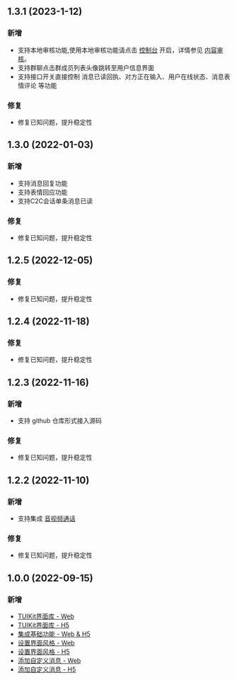 ## 1.3.1 (2023-1-12)
### 新增
- 支持本地审核功能,使用本地审核功能请点击 [控制台](https://console.cloud.tencent.com/im/local-audit-setting) 开启，详情参见 [内容审核](https://cloud.tencent.com/document/product/269/79139)。
- 支持群聊点击群成员列表头像跳转至用户信息界面
- 支持接口开关直接控制 消息已读回执、对方正在输入、用户在线状态、消息表情评论 等功能
### 修复
- 修复已知问题，提升稳定性

## 1.3.0 (2022-01-03)
### 新增
- 支持消息回复功能
- 支持表情回应功能
- 支持C2C会话单条消息已读 
### 修复
- 修复已知问题，提升稳定性

## 1.2.5 (2022-12-05)
### 修复
- 修复已知问题，提升稳定性

## 1.2.4 (2022-11-18)
### 修复
- 修复已知问题，提升稳定性

## 1.2.3 (2022-11-16)
### 新增
- 支持 github 仓库形式接入源码
### 修复
- 修复已知问题，提升稳定性


## 1.2.2 (2022-11-10)

### 新增
- 支持集成 [音视频通话](https://cloud.tencent.com/document/product/269/79861)
### 修复
- 修复已知问题，提升稳定性

## 1.0.0 (2022-09-15)

### 新增
- [TUIKit界面库 - Web](https://cloud.tencent.com/document/product/269/79737)
- [TUIKit界面库 - H5](https://cloud.tencent.com/document/product/269/79738)
- [集成基础功能 - Web & H5](https://cloud.tencent.com/document/product/269/68493)
- [设置界面风格 - Web](https://cloud.tencent.com/document/product/269/79113)
- [设置界面风格 - H5](https://cloud.tencent.com/document/product/269/79836)
- [添加自定义消息 - Web](https://cloud.tencent.com/document/product/269/79115)
- [添加自定义消息 - H5](https://cloud.tencent.com/document/product/269/79837)